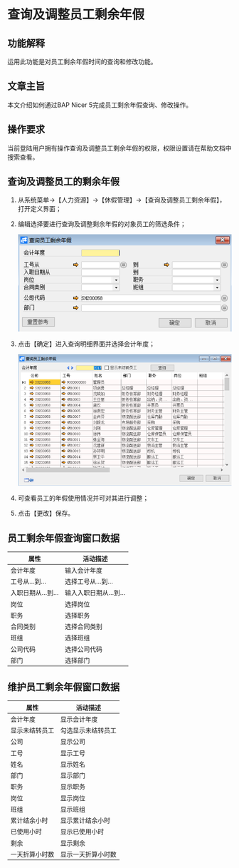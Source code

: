 # 查询及调整员工剩余年假

## 功能解释

运用此功能是对员工剩余年假时间的查询和修改功能。

## 文章主旨

本文介绍如何通过BAP Nicer 5完成员工剩余年假查询、修改操作。

## 操作要求

当前登陆用户拥有操作查询及调整员工剩余年假的权限，权限设置请在帮助文档中搜索查看。

## 查询及调整员工的剩余年假

1. 从系统菜单->【人力资源】->【休假管理】->【查询及调整员工剩余年假】，打开定义界面；

2. 编辑选择要进行查询及调整剩余年假的对象员工的筛选条件；

   ![](images/ygsynj1.png)

3. 点击【确定】进入查询明细界面并选择会计年度；

   ![](images/ygsynj2.png)

4. 可查看员工的年假使用情况并可对其进行调整；

5. 点击【更改】保存。

## 员工剩余年假查询窗口数据

| **属性**       | **活动描述**       |
| -------------- | ------------------ |
| 会计年度       | 输入会计年度       |
| 工号从…到…     | 选择工号从…到…     |
| 入职日期从…到… | 输入入职日期从…到… |
| 岗位           | 选择岗位           |
| 职务           | 选择职务           |
| 合同类别       | 选择合同类别       |
| 班组           | 选择班组           |
| 公司代码       | 选择公司代码       |
| 部门           | 选择部门           |

## 维护员工剩余年假窗口数据

| **属性**       | **活动描述**       |
| -------------- | ------------------ |
| 会计年度       | 显示会计年度       |
| 显示未结转员工 | 勾选显示未结转员工 |
| 公司           | 显示公司           |
| 工号           | 显示工号           |
| 姓名           | 显示姓名           |
| 部门           | 显示部门           |
| 职务           | 显示职务           |
| 岗位           | 显示岗位           |
| 班组           | 显示班组           |
| 累计结余小时   | 显示累计结余小时   |
| 已使用小时     | 显示已使用小时     |
| 剩余           | 显示剩余           |
| 一天折算小时数 | 显示一天折算小时数 |